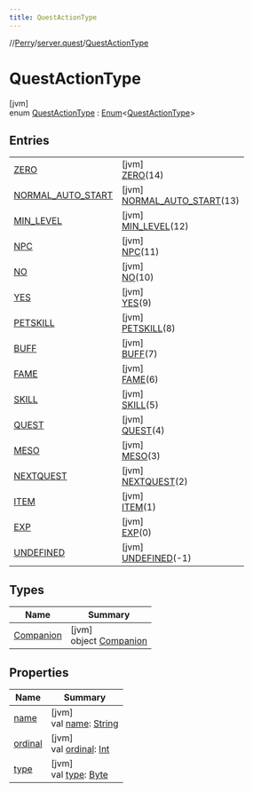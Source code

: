 ```yaml
---
title: QuestActionType
---
```

//[Perry](../../../index.html)/[server.quest](../index.html)/[QuestActionType](index.html)



# QuestActionType



[jvm]\
enum [QuestActionType](index.html) : [Enum](https://kotlinlang.org/api/latest/jvm/stdlib/kotlin/-enum/index.html)<[QuestActionType](index.html)>



## Entries


| | |
|---|---|
| [ZERO](-z-e-r-o/index.html) | [jvm]<br>[ZERO](-z-e-r-o/index.html)(14) |
| [NORMAL_AUTO_START](-n-o-r-m-a-l_-a-u-t-o_-s-t-a-r-t/index.html) | [jvm]<br>[NORMAL_AUTO_START](-n-o-r-m-a-l_-a-u-t-o_-s-t-a-r-t/index.html)(13) |
| [MIN_LEVEL](-m-i-n_-l-e-v-e-l/index.html) | [jvm]<br>[MIN_LEVEL](-m-i-n_-l-e-v-e-l/index.html)(12) |
| [NPC](-n-p-c/index.html) | [jvm]<br>[NPC](-n-p-c/index.html)(11) |
| [NO](-n-o/index.html) | [jvm]<br>[NO](-n-o/index.html)(10) |
| [YES](-y-e-s/index.html) | [jvm]<br>[YES](-y-e-s/index.html)(9) |
| [PETSKILL](-p-e-t-s-k-i-l-l/index.html) | [jvm]<br>[PETSKILL](-p-e-t-s-k-i-l-l/index.html)(8) |
| [BUFF](-b-u-f-f/index.html) | [jvm]<br>[BUFF](-b-u-f-f/index.html)(7) |
| [FAME](-f-a-m-e/index.html) | [jvm]<br>[FAME](-f-a-m-e/index.html)(6) |
| [SKILL](-s-k-i-l-l/index.html) | [jvm]<br>[SKILL](-s-k-i-l-l/index.html)(5) |
| [QUEST](-q-u-e-s-t/index.html) | [jvm]<br>[QUEST](-q-u-e-s-t/index.html)(4) |
| [MESO](-m-e-s-o/index.html) | [jvm]<br>[MESO](-m-e-s-o/index.html)(3) |
| [NEXTQUEST](-n-e-x-t-q-u-e-s-t/index.html) | [jvm]<br>[NEXTQUEST](-n-e-x-t-q-u-e-s-t/index.html)(2) |
| [ITEM](-i-t-e-m/index.html) | [jvm]<br>[ITEM](-i-t-e-m/index.html)(1) |
| [EXP](-e-x-p/index.html) | [jvm]<br>[EXP](-e-x-p/index.html)(0) |
| [UNDEFINED](-u-n-d-e-f-i-n-e-d/index.html) | [jvm]<br>[UNDEFINED](-u-n-d-e-f-i-n-e-d/index.html)(-1) |


## Types


| Name | Summary |
|---|---|
| [Companion](-companion/index.html) | [jvm]<br>object [Companion](-companion/index.html) |


## Properties


| Name | Summary |
|---|---|
| [name](index.html#-1750464099%2FProperties%2F863300109) | [jvm]<br>val [name](index.html#-1750464099%2FProperties%2F863300109): [String](https://kotlinlang.org/api/latest/jvm/stdlib/kotlin/-string/index.html) |
| [ordinal](index.html#891264129%2FProperties%2F863300109) | [jvm]<br>val [ordinal](index.html#891264129%2FProperties%2F863300109): [Int](https://kotlinlang.org/api/latest/jvm/stdlib/kotlin/-int/index.html) |
| [type](type.html) | [jvm]<br>val [type](type.html): [Byte](https://kotlinlang.org/api/latest/jvm/stdlib/kotlin/-byte/index.html) |

